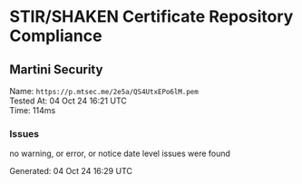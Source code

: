 # STIR/SHAKEN Certificate Repository Compliance

## Martini Security

Name: `https://p.mtsec.me/2e5a/QS4UtxEPo6lM.pem`\
Tested At: 04 Oct 24 16:21 UTC\
Time: 114ms

### Issues

no warning, or error, or notice date level issues were found

Generated: 04 Oct 24 16:29 UTC
